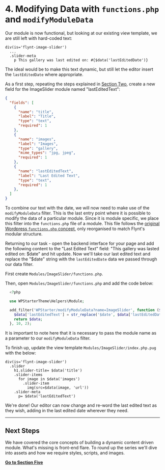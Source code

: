# 4. Modifying Data with `functions.php` and `modifyModuleData`

Our module is now functional, but looking at our existing view template, we are still left with hard-coded text:

```jade
div(is='flynt-image-slider')
  ...
  .slider-meta
    p This gallery was last edited on: #{$data('lastEditedDate')}
```

The ideal would be to make this text dynamic, but still let the editor insert the `lastEditedDate` where appropriate.

As a first step, repeating the steps explained in [Section Two](dynamic-module.md), create a new field for the ImageSlider module named "lastEditedText":

```json
{
  "fields": [
    {
      "name": "title",
      "label": "Title",
      "type": "text",
      "required": 1
    },
    {
      "name": "images",
      "label": "Images",
      "type": "gallery",
      "mime_types": "jpg, jpeg",
      "required": 1
    },
    {
      "name": "lastEditedText",
      "label": "Last Edited Text",
      "type": "text",
      "required": 1
    },
  ]
}
```

To combine our text with the date, we will now need to make use of the `modifyModuleData` filter. This is the last entry point where it is possible to modify the data of a particular module. Since it is module specific, we place this filter into the `functions.php` file of a module. This file follows the [original Wordpress `functions.php` concept](https://codex.wordpress.org/Functions_File_Explained), only reorganised to match Flynt's modular structure.

Returning to our task - open the backend interface for your page and add the following content to the "Last Edited Text" field: "This gallery was lasted edited on: $date" and hit update. Now we'll take our last edited text and replace the "$date" string with the `lastEditedDate` data we passed through our data filter.

First create `Modules/ImageSlider/functions.php`.

Then, open `Modules/ImageSlider/functions.php` and add the code below:

```php
  <?php

  use WPStarterTheme\Helpers\Module;

  add_filter('WPStarter/modifyModuleData?name=ImageSlider', function ($data) {
    $data['lastEditedText'] = str_replace('$date', $data['lastEditedDate'], $data['lastEditedText'])
    return $data;
  }, 10, 2);
```

It is important to note here that it is necessary to pass the module name as a parameter to our `modifyModuleData` filter.

To finish up, update the view template `Modules/ImageSlider/index.php.pug` with the below:

```jade
div(is='flynt-image-slider')
  .slider
    h1.slider-title= $data('title')
    .slider-items
      for image in $data('images')
        .slider-item
          img(src=$data(image, 'url'))
    .slider-meta
      p= $data('lastEditedText')
```

We're done! Our editor can now change and re-word the last edited text as they wish, adding in the last edited date wherever they need.

---

## Next Steps

We have covered the core concepts of building a dynamic content driven module. What's missing is front-end flare. To round up the series we'll dive into assets and how we require styles, scripts, and images.

**[Go to Section Five](module-assets.md)**
